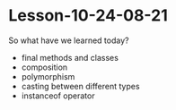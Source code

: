 # Lesson-10-24-08-21

So what have we learned today?
- final methods and classes
- composition
- polymorphism
- casting between different types
- instanceof operator
